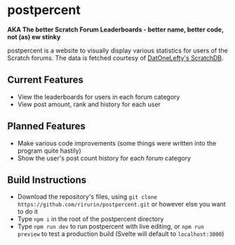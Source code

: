 # postpercent

**AKA The better Scratch Forum Leaderboards - better name, better code, not (as) ew stinky**

postpercent is a website to visually display various statistics for users of the Scratch forums. The data is fetched courtesy of [DatOneLefty's ScratchDB](https://scratchdb.lefty.one/).

## Current Features

- View the leaderboards for users in each forum category
- View post amount, rank and history for each user

## Planned Features

- Make various code improvements (some things were written into the program quite hastily)
- Show the user's post count history for each forum category

## Build Instructions

- Download the repository's files, using `git clone https://github.com/rirurin/postpercent.git` or however else you want to do it
- Type `npm i` in the root of the postpercent directory
- Type `npm run dev` to run postpercent with live editing, or `npm run preview` to test a production build (Svelte will default to `localhost:3000`)
